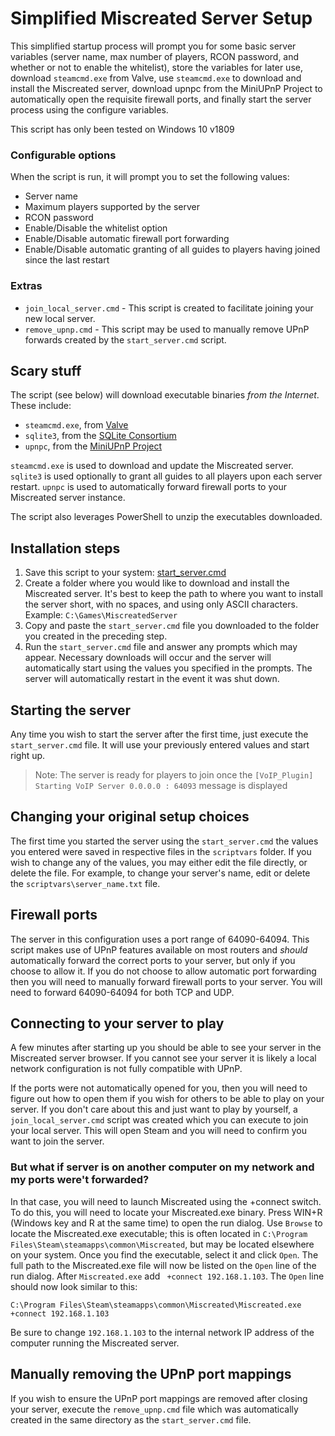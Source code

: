 # Simplified Miscreated Server Setup
This simplified startup process will prompt you for some basic server variables (server name, max number of players, RCON password, and whether or not to enable the whitelist), store the variables for later use, download `steamcmd.exe` from Valve, use `steamcmd.exe` to download and install the Miscreated server, download upnpc from the MiniUPnP Project to automatically open the requisite firewall ports, and finally start the server process using the configure variables.

This script has only been tested on Windows 10 v1809
### Configurable options
When the script is run, it will prompt you to set the following values:
* Server name
* Maximum players supported by the server
* RCON password
* Enable/Disable the whitelist option
* Enable/Disable automatic firewall port forwarding
* Enable/Disable automatic granting of all guides to players having joined since the last restart

### Extras
* `join_local_server.cmd` - This script is created to facilitate joining your new local server.
* `remove_upnp.cmd` - This script may be used to manually remove UPnP forwards created by the `start_server.cmd` script.

## Scary stuff
The script (see below) will download executable binaries *from the Internet*. These include:
 * `steamcmd.exe`, from [Valve](https://steamcdn-a.akamaihd.net/client/installer/steamcmd.zip)
 * `sqlite3`, from the [SQLite Consortium](https://www.sqlite.org/download.html)
 * `upnpc`, from the [MiniUPnP Project](http://miniupnp.tuxfamily.org/files/download.php?file=upnpc-exe-win32-20150918.zip)

`steamcmd.exe` is used to download and update the Miscreated server. `sqlite3` is used optionally to grant all guides to all players upon each server restart. `upnpc` is used to automatically forward firewall ports to your Miscreated server instance.

The script also leverages PowerShell to unzip the executables downloaded.

## Installation steps
1. Save this script to your system: [start_server.cmd](https://github.com/Spafbi/simplified-miscreated-server-setup/releases/download/v1.1a/start_server.cmd)
1. Create a folder where you would like to download and install the Miscreated server. It's best to keep the path to where you want to install the server short, with no spaces, and using only ASCII characters. Example: `C:\Games\MiscreatedServer`
1. Copy and paste the `start_server.cmd` file you downloaded to the folder you created in the preceding step.
1. Run the `start_server.cmd` file and answer any prompts which may appear. Necessary downloads will occur and the server will automatically start using the values you specified in the prompts. The server will automatically restart in the event it was shut down.

## Starting the server
Any time you wish to start the server after the first time, just execute the `start_server.cmd` file. It will use your previously entered values and start right up.

> Note:
> The server is ready for players to join once the ```[VoIP_Plugin] Starting VoIP Server 0.0.0.0 : 64093``` message is displayed
  
## Changing your original setup choices
The first time you started the server using the `start_server.cmd` the values you entered were saved in respective files in the `scriptvars` folder. If you wish to change any of the values, you may either edit the file directly, or delete the file. For example, to change your server's name, edit or delete the `scriptvars\server_name.txt` file.

## Firewall ports
The server in this configuration uses a port range of 64090-64094. This script makes use of UPnP features available on most routers and *should* automatically forward the correct ports to your server, but only if you choose to allow it. If you do not choose to allow automatic port forwarding then you will need to manually forward firewall ports to your server. You will need to forward 64090-64094 for both TCP and UDP.

## Connecting to your server to play
A few minutes after starting up you should be able to see your server in the Miscreated server browser. If you cannot see your server it is likely a local network configuration is not fully compatible with UPnP.

If the ports were not automatically opened for you, then you will need to figure out how to open them if you wish for others to be able to play on your server. If you don't care about this and just want to play by yourself, a `join_local_server.cmd` script was created which you can execute to join your local server. This will open Steam and you will need to confirm you want to join the server.

### But what if server is on another computer on my network and my ports were't forwarded?
In that case, you will need to launch Miscreated using the +connect switch. To do this, you will need to locate your Miscreated.exe binary. Press WIN+R (Windows key and R at the same time) to open the run dialog. Use `Browse` to locate the Miscreated.exe executable; this is often located in `C:\Program Files\Steam\steamapps\common\Miscreated`, but may be located elsewhere on your system. Once you find the executable, select it and click `Open`. The full path to the Miscreated.exe file will now be listed on the `Open` line of the run dialog. After `Miscreated.exe` add ` +connect 192.168.1.103`. The `Open` line should now look similar to this:
```
C:\Program Files\Steam\steamapps\common\Miscreated\Miscreated.exe +connect 192.168.1.103
```
Be sure to change `192.168.1.103` to the internal network IP address of the computer running the Miscreated server.

## Manually removing the UPnP port mappings
If you wish to ensure the UPnP port mappings are removed after closing your server, execute the `remove_upnp.cmd` file which was automatically created in the same directory as the `start_server.cmd` file.

